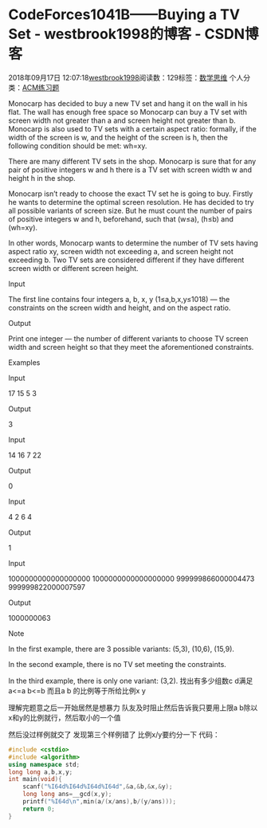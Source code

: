 # CodeForces1041B——Buying a TV Set - westbrook1998的博客 - CSDN博客





2018年09月17日 12:07:18[westbrook1998](https://me.csdn.net/westbrook1998)阅读数：129标签：[数学思维](https://so.csdn.net/so/search/s.do?q=数学思维&t=blog)
个人分类：[ACM练习题](https://blog.csdn.net/westbrook1998/article/category/7652684)









> 
Monocarp has decided to buy a new TV set and hang it on the wall in his flat. The wall has enough free space so Monocarp can buy a TV set with screen width not greater than a and screen height not greater than b. Monocarp is also used to TV sets with a certain aspect ratio: formally, if the width of the screen is w, and the height of the screen is h, then the following condition should be met: wh=xy. 

  There are many different TV sets in the shop. Monocarp is sure that for any pair of positive integers w and h there is a TV set with screen width w and height h in the shop. 

  Monocarp isn’t ready to choose the exact TV set he is going to buy. Firstly he wants to determine the optimal screen resolution. He has decided to try all possible variants of screen size. But he must count the number of pairs of positive integers w and h, beforehand, such that (w≤a), (h≤b) and (wh=xy). 

  In other words, Monocarp wants to determine the number of TV sets having aspect ratio xy, screen width not exceeding a, and screen height not exceeding b. Two TV sets are considered different if they have different screen width or different screen height. 

  Input 

  The first line contains four integers a, b, x, y (1≤a,b,x,y≤1018) — the constraints on the screen width and height, and on the aspect ratio. 

  Output 

  Print one integer — the number of different variants to choose TV screen width and screen height so that they meet the aforementioned constraints. 

  Examples 

  Input 

  17 15 5 3 

  Output 

  3 

  Input 

  14 16 7 22 

  Output 

  0 

  Input 

  4 2 6 4 

  Output 

  1 

  Input 

  1000000000000000000 1000000000000000000 999999866000004473 999999822000007597 

  Output 

  1000000063 

  Note 

  In the first example, there are 3 possible variants: (5,3), (10,6), (15,9). 

  In the second example, there is no TV set meeting the constraints. 

  In the third example, there is only one variant: (3,2).
找出有多少组数c d满足a<=a b<=b 而且a b 的比例等于所给比例x y 

理解完题意之后一开始居然是想暴力 队友及时阻止然后告诉我只要用上限a b除以x和y的比例就行，然后取小的一个值 

然后没过样例就交了 发现第三个样例错了 比例x/y要约分一下
代码：

```cpp
#include <cstdio>
#include <algorithm>
using namespace std;
long long a,b,x,y;
int main(void){
    scanf("%I64d%I64d%I64d%I64d",&a,&b,&x,&y);
    long long ans=__gcd(x,y);
    printf("%I64d\n",min(a/(x/ans),b/(y/ans)));
    return 0;
}
```






